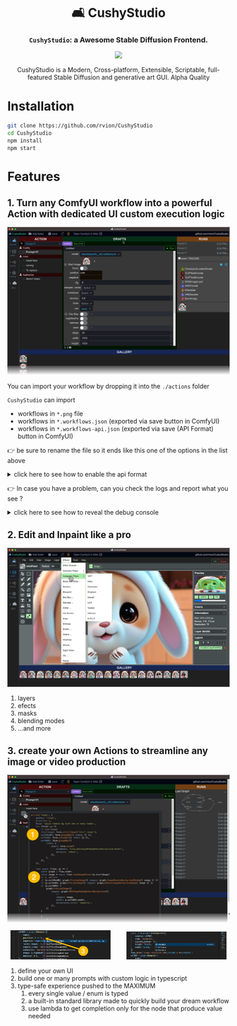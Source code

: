 <div align="center">

# 🛋 CushyStudio

### `CushyStudio`: a Awesome Stable Diffusion Frontend.

[![](https://dcbadge.vercel.app/api/server/GfAN6hF2ad)](https://discord.gg/GfAN6hF2ad)

<div>CushyStudio is a Modern, Cross-platform, Extensible, Scriptable, full-featured Stable Diffusion and generative art GUI. Alpha Quality </div>

</div>

# Installation

```sh
git clone https://github.com/rvion/CushyStudio
cd CushyStudio
npm install
npm start
```

# Features

## 1. Turn any ComfyUI workflow into a powerful Action with dedicated UI custom execution logic

![](docs/static/img/screenshots/2023-09-29-21-15-36.png)

You can import your workflow by dropping it into the `./actions` folder

`CushyStudio` can import

-   workflows in `*.png` file
-   workflows in `*.workflows.json` (exported via save button in ComfyUI)
-   workflows in `*.workflows-api.json` (exported via save (API Format) button in ComfyUI)

👉 be sure to rename the file so it ends like this one of the options in the list above

<details>
  <summary>click here to see how to enable the api format</summary>

![](docs/static/img/screenshots/2023-10-03-22-25-12.png)

</details>

👉 In case you have a problem, can you check the logs and report what you see ?

<details>
  <summary>click here to see how to reveal the debug console</summary>

![](docs/static/img/screenshots/2023-10-03-22-36-49.png)

</details>

## 2. Edit and Inpaint like a pro

![](docs/static/img/screenshots/2023-09-29-22-40-45.png)

1. layers
2. efects
3. masks
4. blending modes
5. ...and more

## 3. create your own Actions to streamline any image or video production

![](docs/static/img/screenshots/2023-09-29-22-35-25.png)

<p align="center">
  <img alt="Light" src="./docs/static/img/screenshots/2023-09-29-22-37-47.png" width="45%">
&nbsp; &nbsp; &nbsp; &nbsp;
  <img alt="Dark" src="./docs/static/img/screenshots/2023-09-30-08-40-13.png" width="45%">
</p>

1. define your own UI
2. build one or many prompts with custom logic in typescript
3. type-safe experience pushed to the MAXIMUM
    1. every single value / enum is typed
    2. a built-in standard library made to quickly build your dream workflow
    3. use lambda to get completion only for the node that produce value needed

<!-- global config file to change path to ComfyUI:

```
./workspace/CONFIG.json
``` -->

<!--

---

# Features

- Custom nodes
- maximum type safety when writing scripts
-->
